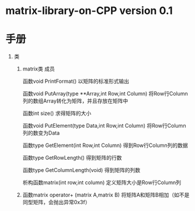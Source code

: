 # matrix-library-on-CPP version 0.1

# 手册
1. 类
	1. matrix类
		成员
		
		函数void PrintFormat()	以矩阵的标准形式输出
		
		函数void PutArray(type **Array,int Row,int Column)	将Row行Column列的数组Array转化为矩阵，并且存放在矩阵中
		
		函数int size()	求得矩阵的大小
		
		函数void PutElement(type Data,int Row,int Column)	将Row行Column列的数变为Data
		
		函数type GetElement(int Row,int Column)	得到Row行Column列的数据
		
		函数type GetRowLength()	得到矩阵的行数
		
		函数type GetColumnLength(void)	得到矩阵的列数
		
		析构函数matrix(int row,int column)	定义矩阵大小是Row行Column列

	2. 函数matrix<int> operator+ (matrix<int> A,matrix<int> B)	将矩阵A和矩阵B相加（如不是同型矩阵，会抛出异常0x3f）